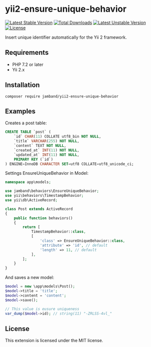 # yii2-ensure-unique-behavior

[![Latest Stable Version](https://poser.pugx.org/jamband/yii2-ensure-unique-behavior/v/stable)](https://packagist.org/packages/jamband/yii2-ensure-unique-behavior) [![Total Downloads](https://poser.pugx.org/jamband/yii2-ensure-unique-behavior/downloads)](https://packagist.org/packages/jamband/yii2-ensure-unique-behavior) [![Latest Unstable Version](https://poser.pugx.org/jamband/yii2-ensure-unique-behavior/v/unstable)](https://packagist.org/packages/jamband/yii2-ensure-unique-behavior) [![License](https://poser.pugx.org/jamband/yii2-ensure-unique-behavior/license)](https://packagist.org/packages/jamband/yii2-ensure-unique-behavior)

Insert unique identifier automatically for the Yii 2 framework.

## Requirements

* PHP 7.2 or later
* Yii 2.x

## Installation

```
composer require jamband/yii2-ensure-unique-behavior
```

## Examples

Creates a post table:

```sql
CREATE TABLE `post` (
    `id` CHAR(11) COLLATE utf8_bin NOT NULL,
    `title` VARCHAR(255) NOT NULL,
    `content` TEXT NOT NULL,
    `created_at` INT(11) NOT NULL,
    `updated_at` INT(11) NOT NULL,
    PRIMARY KEY (`id`)
) ENGINE=InnoDB CHARACTER SET=utf8 COLLATE=utf8_unicode_ci;
```

Settings EnsureUniqueBehavior in Model:

```php
namespace app\models;

use jamband\behaviors\EnsureUniqueBehavior;
use yii\behaviors\TimestampBehavior;
use yii\db\ActiveRecord;

class Post extends ActiveRecord
{
    public function behaviors()
    {
        return [
            TimestampBehavior::class,
            [
                'class' => EnsureUniqueBehavior::class,
                'attribute' => 'id', // default
                'length' => 11, // default
            ],
        ];
    }
}
```

And saves a new model:

```php
$model = new \app\models\Post();
$model->title = 'title';
$model->content = 'content';
$model->save();

// This value is eusure uniqueness
var_dump($model->id); // string(11) "-ZRLSS-4vl_"
```

## License

This extension is licensed under the MIT license.
